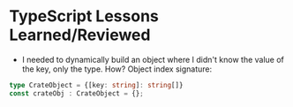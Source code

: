 # TypeScript Lessons Learned/Reviewed

- I needed to dynamically build an object where I didn't know the value of the key, only the type. How? Object index signature:
```ts
type CrateObject = {[key: string]: string[]}
const crateObj : CrateObject = {};
```